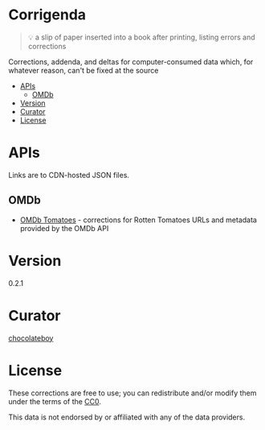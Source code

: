 # Corrigenda

> :bulb: a slip of paper inserted into a book after printing, listing errors and corrections

Corrections, addenda, and deltas for computer-consumed data which, for whatever reason, can't be fixed at the source

<!-- toc -->

- [APIs](#apis)
  - [OMDb](#omdb)
- [Version](#version)
- [Curator](#curator)
- [License](#license)

<!-- tocstop -->

# APIs

Links are to CDN-hosted JSON files.

## OMDb

* [OMDb Tomatoes](https://cdn.jsdelivr.net/gh/chocolateboy/corrigenda@0.2.1/data/omdb-tomatoes.json) -
corrections for Rotten Tomatoes URLs and metadata provided by the OMDb API

# Version

0.2.1

# Curator

[chocolateboy](mailto:chocolate@cpan.org)

# License

These corrections are free to use; you can redistribute and/or modify them
under the terms of the
[CC0](https://creativecommons.org/publicdomain/zero/1.0/).

This data is not endorsed by or affiliated with any of the data providers.
